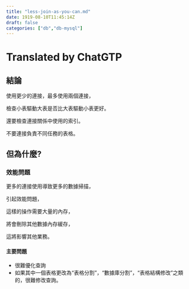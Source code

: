 ```yaml
---
title: "less-join-as-you-can.md"
date: 1919-08-10T11:45:14Z
draft: false
categories: ["db","db-mysql"]
---
```




# Translated by ChatGTP

## 結論

使用更少的連接，最多使用兩個連接，

檢查小表驅動大表是否比大表驅動小表更好。

還要檢查連接關係中使用的索引。

不要連接負責不同任務的表格。

## 但為什麼?

### 效能問題

更多的連接使用導致更多的數據掃描，

引起效能問題，

這樣的操作需要大量的內存，

將會刪除其他數據內存緩存，

這將影響其他業務。

#### 主要問題

* 很難優化查詢
* 如果其中一個表格更改為“表格分割”，“數據庫分割”，“表格結構修改”之類的，很難修改查詢。